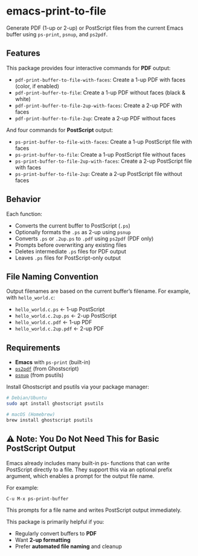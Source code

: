 # emacs-print-to-file

Generate PDF (1-up or 2-up) or PostScript files from the current Emacs buffer using `ps-print`, `psnup`, and `ps2pdf`.

## Features

This package provides four interactive commands for **PDF** output:

- `pdf-print-buffer-to-file-with-faces`: Create a 1-up PDF with faces (color, if enabled)
- `pdf-print-buffer-to-file`: Create a 1-up PDF without faces (black & white)
- `pdf-print-buffer-to-file-2up-with-faces`: Create a 2-up PDF with faces
- `pdf-print-buffer-to-file-2up`: Create a 2-up PDF without faces

And four commands for **PostScript** output:

- `ps-print-buffer-to-file-with-faces`: Create a 1-up PostScript file with faces
- `ps-print-buffer-to-file`: Create a 1-up PostScript file without faces
- `ps-print-buffer-to-file-2up-with-faces`: Create a 2-up PostScript file with faces
- `ps-print-buffer-to-file-2up`: Create a 2-up PostScript file without faces

## Behavior

Each function:
- Converts the current buffer to PostScript (`.ps`)
- Optionally formats the `.ps` as 2-up using `psnup`
- Converts `.ps` or `.2up.ps` to `.pdf` using `ps2pdf` (PDF only)
- Prompts before overwriting any existing files
- Deletes intermediate `.ps` files for PDF output
- Leaves `.ps` files for PostScript-only output

## File Naming Convention

Output filenames are based on the current buffer’s filename. For example, with `hello_world.c`:

- `hello_world.c.ps`        ← 1-up PostScript
- `hello_world.c.2up.ps`    ← 2-up PostScript
- `hello_world.c.pdf`       ← 1-up PDF
- `hello_world.c.2up.pdf`   ← 2-up PDF

## Requirements

- **Emacs** with `ps-print` (built-in)
- [`ps2pdf`](https://ghostscript.com/) (from Ghostscript)
- [`psnup`](https://wiki.debian.org/psutils) (from psutils)

Install Ghostscript and psutils via your package manager:

```bash
# Debian/Ubuntu
sudo apt install ghostscript psutils

# macOS (Homebrew)
brew install ghostscript psutils
```

## ⚠️ Note: You Do Not Need This for Basic PostScript Output

Emacs already includes many built-in ps- functions that can write
PostScript directly to a file.  They support this via an optional
prefix argument, which enables a prompt for the output file name.

For example:

```elisp
C-u M-x ps-print-buffer
```
This prompts for a file name and writes PostScript output immediately.  

This package is primarily helpful if you:
- Regularly convert buffers to **PDF**
- Want **2-up formatting**
- Prefer **automated file naming** and cleanup
